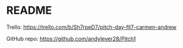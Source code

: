 # README

Trello:  https://trello.com/b/Sh7rpeD7/pitch-day-fll7-carmen-andrew

GitHub repo:  https://github.com/andylever28/Pitch1

